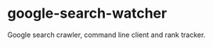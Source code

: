 google-search-watcher
=====================

Google search crawler, command line client and rank tracker.
